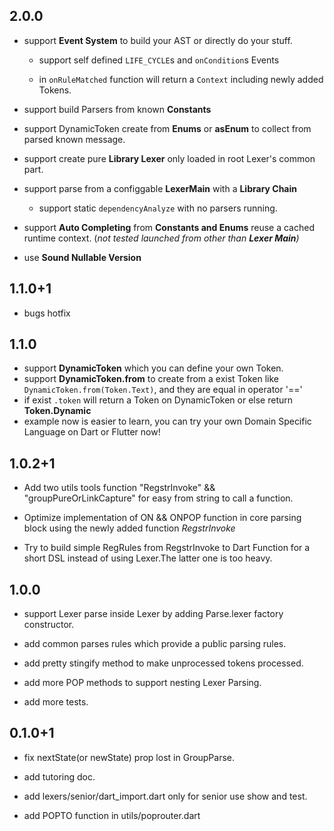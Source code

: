 ## 2.0.0
* support **Event System** to build your AST or directly do your stuff.
    
    * support self defined `LIFE_CYCLE`s and `onCondition`s Events

    * in `onRuleMatched` function will return a `Context` including newly added Tokens.

* support build Parsers from known **Constants**

* support DynamicToken create from **Enums** or **asEnum** to collect from parsed known message.

* support create pure **Library Lexer** only loaded in root Lexer's common part.

* support parse from a configgable **LexerMain** with a **Library Chain**

    * support static `dependencyAnalyze` with no parsers running.

* support **Auto Completing** from **Constants and Enums** reuse a cached runtime context.
(*not tested launched from other than **Lexer Main**)*

* use **Sound Nullable Version**

## 1.1.0+1
* bugs hotfix
## 1.1.0
* support **DynamicToken** which you can define your own Token.
* support **DynamicToken.from** to create from a exist Token like `DynamicToken.from(Token.Text)`, and they are equal in operator '=='
* if exist `.token` will return a Token on DynamicToken or else return **Token.Dynamic**
* example now is easier to learn, you can try your own Domain Specific Language on Dart or Flutter now!

## 1.0.2+1
* Add two utils tools function "RegstrInvoke" && "groupPureOrLinkCapture" for easy from string to call a function.
    
* Optimize implementation of ON && ONPOP function in core parsing block using the newly added function *RegstrInvoke*
    
* Try to build simple RegRules from RegstrInvoke to Dart Function for a short DSL instead of using Lexer.The latter one is too heavy.
## 1.0.0
    
* support Lexer parse inside Lexer by adding Parse.lexer factory constructor.

* add common parses rules which provide a public parsing rules.
    
* add pretty stingify method to make unprocessed tokens processed.
    
* add more POP methods to support nesting Lexer Parsing.

* add more tests.
    
## 0.1.0+1

* fix nextState(or newState) prop lost in GroupParse.

* add tutoring doc.
    
* add lexers/senior/dart_import.dart only for senior use show and test.

* add POPTO function in utils/poprouter.dart